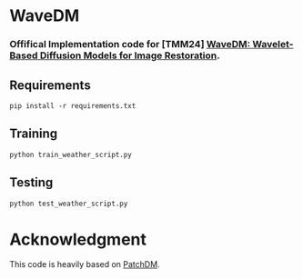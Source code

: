 # WaveDM

### Offifical Implementation code for [TMM24] [WaveDM: Wavelet-Based Diffusion Models for Image Restoration](https://arxiv.org/abs/2305.13819).


## Requirements

```
pip install -r requirements.txt
```

## Training 


```
python train_weather_script.py
```

## Testing 

```
python test_weather_script.py
```



# Acknowledgment
This code is heavily based on [PatchDM](https://github.com/IGITUGraz/WeatherDiffusion).

